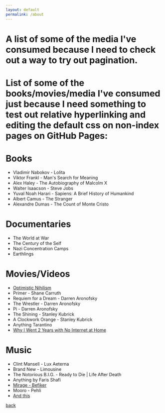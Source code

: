 ```yaml
---
layout: default
permalink: /about
---
```


# A list of some of the media I've consumed because I need to check out a way to try out pagination. 

# List of some of the books/movies/media I've consumed just because I need something to test out relative hyperlinking and editing the default css on non-index pages on GitHub Pages:

# Books
* Vladimir Nabokov - Lolita
* Viktor Frankl - Man's Search for Meaning 
* Alex Haley - The Autobiography of Malcolm X
* Walter Isaacson - Steve Jobs 
* Yuval Noah Harari - Sapiens: A Brief History of Humankind
* Albert Camus - The Stranger 
* Alexandre Dumas - The Count of Monte Cristo


# Documentaries
* The World at War
* The Century of the Self
* Nazi Concentration Camps
* Earthlings

# Movies/Videos
* [Optimistic Nihilism](https://www.youtube.com/watch?v=R-sYDf0YGv4)
* Primer - Shane Carruth
* Requiem for a Dream - Darren Aronofsky
* The Wrestler - Darren Aronofsky
* Pi - Darren Aronofsky
* The Shining - Stanley Kubrick
* A Clockwork Orange - Stanley Kubrick
* Anything Tarantino
* [Why I Went 2 Years with No Internet at Home](https://www.youtube.com/watch?v=kiMcX3Fa2Us)

# Music
* Clint Mansell - Lux Aeterna
* Brand New - Limousine
* The Notorious B.I.G. - Ready to Die \| Life After Death
* Anything by Faris Shafi
* [Mirage - Befiker](https://www.youtube.com/watch?v=x6F2AaCu55M)
* Mooro - Pehli
* [And this](https://www.youtube.com/watch?v=KL--RrbjrF0)

[back](./)
